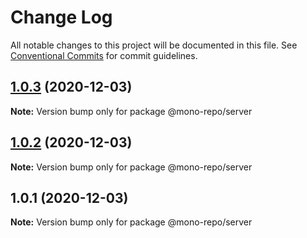 # Change Log

All notable changes to this project will be documented in this file.
See [Conventional Commits](https://conventionalcommits.org) for commit guidelines.

## [1.0.3](https://github.com/ryperl/mono-repo/compare/v1.0.2...v1.0.3) (2020-12-03)

**Note:** Version bump only for package @mono-repo/server





## [1.0.2](https://github.com/ryperl/mono-repo/compare/v1.0.1...v1.0.2) (2020-12-03)

**Note:** Version bump only for package @mono-repo/server





## 1.0.1 (2020-12-03)

**Note:** Version bump only for package @mono-repo/server

